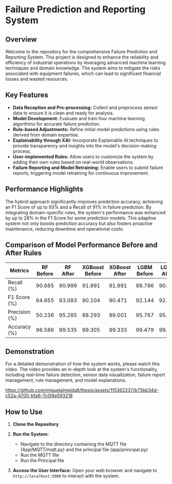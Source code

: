 # Failure Prediction and Reporting System

## Overview

Welcome to the repository for the comprehensive Failure Prediction and Reporting System. This project is designed to enhance the reliability and efficiency of industrial operations by leveraging advanced machine learning techniques and domain knowledge. The system aims to mitigate the risks associated with equipment failures, which can lead to significant financial losses and wasted resources.

## Key Features

- **Data Reception and Pre-processing:** Collect and preprocess sensor data to ensure it is clean and ready for analysis.
- **Model Development:** Evaluate and train four machine learning algorithms for accurate failure prediction.
- **Rule-based Adjustments:** Refine initial model predictions using rules derived from domain expertise.
- **Explainability through XAI:** Incorporate Explainable AI techniques to provide transparency and insights into the model's decision-making process.
- **User-implemented Rules:** Allow users to customize the system by adding their own rules based on real-world observations.
- **Failure Reporting and Model Retraining:** Enable users to submit failure reports, triggering model retraining for continuous improvement.

## Performance Highlights

The hybrid approach significantly improves prediction accuracy, achieving an F1 Score of up to 93% and a Recall of 91% in failure prediction. By integrating domain-specific rules, the system's performance was enhanced by up to 28% in the F1 Score for some prediction models. This adaptive system not only boosts prediction accuracy but also fosters proactive maintenance, reducing downtime and operational costs.

## Comparison of Model Performance Before and After Rules

| **Metrics**      | **RF Before** | **RF After** | **XGBoost Before** | **XGBoost After** | **LGBM Before** | **LGBM After** | **CatBoost Before** | **CatBoost After** |
|------------------|---------------|--------------|--------------------|-------------------|-----------------|---------------|---------------------|--------------------|
| Recall (%)       | 90.685        | 90.999       | 91.991             | 91.991            | 88.786          | 90.748        | 91.413              | 91.413             |
| F1 Score (%)     | 64.655        | 93.093       | 90.104             | 90.471            | 92.144          | 92.232        | 89.303              | 90.771             |
| Precision (%)    | 50.236        | 95.285       | 88.293             | 89.001            | 95.767          | 95.855        | 87.288              | 90.137             |
| Accuracy (%)     | 96.586        | 99.535       | 99.305             | 99.333            | 99.479          | 99.547        | 99.247              | 99.547             |

## Demonstration

For a detailed demonstration of how the system works, please watch this video. The video provides an in-depth look at the system's functionality, including real-time failure detection, sensor data visualization, failure report management, rule management, and model explanations.


https://github.com/miguelalmeida8/thesis/assets/115362237/b73bb34d-c52a-4700-bfa6-7c0f4e593218



## How to Use

1. **Clone the Repository**

2. **Run the System:**
   - Navigate to the directory containing the MQTT file (App/MQTT/mqtt.py) and the principal file (app/principal.py)
   - Run the MQTT file
   - Run the Principal file

2. **Access the User Interface:**
Open your web browser and navigate to `http://localhost:5000` to interact with the system.


